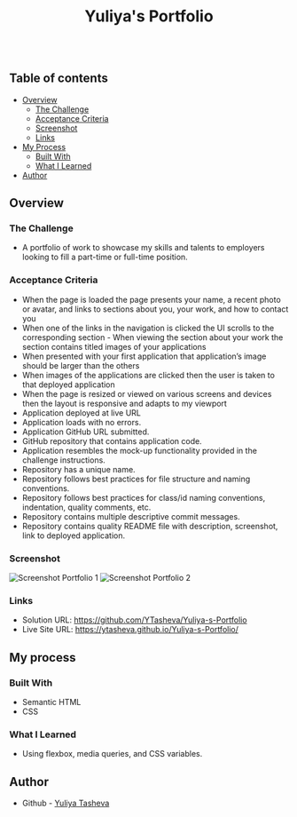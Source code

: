 <h1 align="center">Yuliya's Portfolio</h1>
  <br>
  <a href="https://github.com/YTasheva">
      <img src="https://img.shields.io/badge/SayThanks.io-%E2%98%BC-1EAEDB.svg?style=for-thebadge" alt=""></a>
  <a href="https://github.com/YTasheva/Yuliya-s-Portfolio/graphs/contributors">
      <img src="https://img.shields.io/github/contributors/YTasheva/yuliya-s-portfolio.svg?style=for-the-badge" alt=""></a>
  <a href="https://github.com/YTasheva/Yuliya-s-Portfolio/issues">
      <img src="https://img.shields.io/github/issues/YTasheva/yuliya-s-portfolio.svg?style=for-the-badge" alt=""></a>
  <a href="https://github.com/YTasheva/Yuliya-s-Portfolio/network/members">
      <img src="https://img.shields.io/github/forks/YTasheva/yuliya-s-portfolio.svg?style=for-the-badge" alt=""></a>
      

## Table of contents

- [Overview](#overview)
  - [The Challenge](#the-challenge)
  - [Acceptance Criteria](#acceptance-criteria)
  - [Screenshot](#screenshot)
  - [Links](#links)
- [My Process](#my-process)
  - [Built With](#built-with)
  - [What I Learned](#what-i-learned)
- [Author](#author)

## Overview

### The Challenge

-  A portfolio of work to showcase my skills and talents to employers looking to fill a part-time or full-time position.

### Acceptance Criteria

- When the page is loaded the page presents your name, a recent photo or avatar, and links to sections about you, your work, and how to contact you
- When one of the links in the navigation is clicked the UI scrolls to the corresponding section  - When viewing the section about your work the section contains titled images of your applications
- When presented with your first application that application’s image should be larger than the others
- When images of the applications are clicked then the user is taken to that deployed application
- When the page is resized or viewed on various screens and devices then the layout is responsive and adapts to my viewport
- Application deployed at live URL
- Application loads with no errors.
- Application GitHub URL submitted.
- GitHub repository that contains application code.
- Application resembles the mock-up functionality provided in the challenge instructions.
- Repository has a unique name.
- Repository follows best practices for file structure and naming conventions.
- Repository follows best practices for class/id naming conventions, indentation, quality comments, etc.
- Repository contains multiple descriptive commit messages.
- Repository contains quality README file with description, screenshot, link to deployed application.

  
### Screenshot

![Screenshot Portfolio 1](https://github.com/YTasheva/Yuliya-s-Portfolio/assets/148258557/5f69b526-7a03-4364-ac90-e558e945dab2)
![Screenshot Portfolio 2](https://github.com/YTasheva/Yuliya-s-Portfolio/assets/148258557/82039685-7029-4f2e-a8a1-cfa3402166e2)

### Links

- Solution URL: https://github.com/YTasheva/Yuliya-s-Portfolio
- Live Site URL: https://ytasheva.github.io/Yuliya-s-Portfolio/  
## My process

### Built With

- Semantic HTML
- CSS

### What I Learned

- Using flexbox, media queries, and CSS variables.

## Author

- Github - [Yuliya Tasheva](https://github.com/YTasheva)
